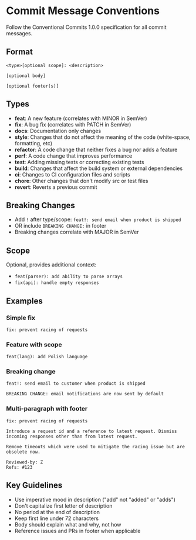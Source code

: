 # Commit Message Conventions

Follow the Conventional Commits 1.0.0 specification for all commit messages.

## Format

```
<type>[optional scope]: <description>

[optional body]

[optional footer(s)]
```

## Types

- **feat**: A new feature (correlates with MINOR in SemVer)
- **fix**: A bug fix (correlates with PATCH in SemVer)
- **docs**: Documentation only changes
- **style**: Changes that do not affect the meaning of the code (white-space, formatting, etc)
- **refactor**: A code change that neither fixes a bug nor adds a feature
- **perf**: A code change that improves performance
- **test**: Adding missing tests or correcting existing tests
- **build**: Changes that affect the build system or external dependencies
- **ci**: Changes to CI configuration files and scripts
- **chore**: Other changes that don't modify src or test files
- **revert**: Reverts a previous commit

## Breaking Changes

- Add `!` after type/scope: `feat!: send email when product is shipped`
- OR include `BREAKING CHANGE:` in footer
- Breaking changes correlate with MAJOR in SemVer

## Scope

Optional, provides additional context:
- `feat(parser): add ability to parse arrays`
- `fix(api): handle empty responses`

## Examples

### Simple fix
```
fix: prevent racing of requests
```

### Feature with scope
```
feat(lang): add Polish language
```

### Breaking change
```
feat!: send email to customer when product is shipped

BREAKING CHANGE: email notifications are now sent by default
```

### Multi-paragraph with footer
```
fix: prevent racing of requests

Introduce a request id and a reference to latest request. Dismiss
incoming responses other than from latest request.

Remove timeouts which were used to mitigate the racing issue but are
obsolete now.

Reviewed-by: Z
Refs: #123
```

## Key Guidelines

- Use imperative mood in description ("add" not "added" or "adds")
- Don't capitalize first letter of description
- No period at the end of description
- Keep first line under 72 characters
- Body should explain what and why, not how
- Reference issues and PRs in footer when applicable